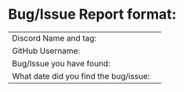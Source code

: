 <h1>Bug/Issue Report format:</h1>
<table style="width:100%">
<tr>
<td>Discord Name and tag: </td>
<td>    </td>
</tr>
<tr>
<td>GitHub Username: </td>
<td>     </td>
</tr>
<tr>
<td>Bug/Issue you have found: </td>
<td>     </td>
</tr>
<tr>
<td>What date did you find the bug/issue: </td>
<td>     </td>
</tr>
</table>
